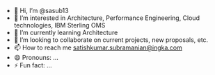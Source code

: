 - 👋 Hi, I’m @sasub13
- 👀 I’m interested in Architecture, Performance Engineering, Cloud technologies, IBM Sterling OMS
- 🌱 I’m currently learning Architecture 
- 💞️ I’m looking to collaborate on current projects, new proposals, etc. 
- 📫 How to reach me satishkumar.subramanian@ingka.com
- 😄 Pronouns: ...
- ⚡ Fun fact: ...

<!---
sasub13/sasub13 is a ✨ special ✨ repository because its `README.md` (this file) appears on your GitHub profile.
You can click the Preview link to take a look at your changes.
--->
